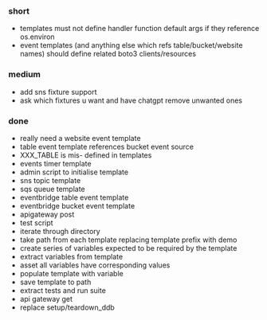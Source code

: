 ### short

- templates must not define handler function default args if they reference os.environ
- event templates (and anything else which refs table/bucket/website names) should define related boto3 clients/resources

### medium

- add sns fixture support
- ask which fixtures u want and have chatgpt remove unwanted ones

### done

- really need a website event template
- table event template references bucket event source
- XXX_TABLE is mis- defined in templates
- events timer template
- admin script to initialise template
- sns topic template
- sqs queue template
- eventbridge table event template
- eventbridge bucket event template
- apigateway post
- test script
- iterate through directory
- take path from each template replacing template prefix  with demo
- create series of variables expected to be required by the template
- extract variables from template
- asset all variables have corresponding values
- populate template with variable 
- save template to path 
- extract tests and run suite 
- api gateway get 
- replace setup/teardown_ddb
